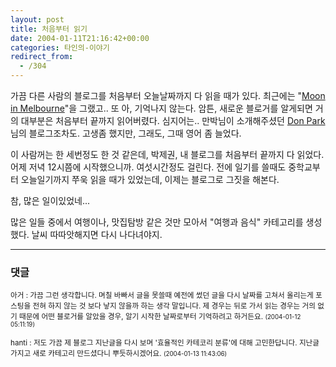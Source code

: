 ```yaml
---
layout: post
title: 처음부터 읽기
date: 2004-01-11T21:16:42+00:00
categories: 타인의-이야기
redirect_from:
  - /304
---
```


가끔 다른 사람의 블로그를 처음부터 오늘날짜까지 다 읽을 때가 있다. 최근에는 "<a href="http://hyuksang.cafe24.com/archives/000138.html" target=bb>Moon in Melbourne</a>"을 그랬고.. 또 아, 기억나지 않는다. 암튼, 새로운 블로거를 알게되면 거의 대부분은 처음부터 끝까지 읽어버렸다. 심지어는.. 만박님이 소개해주셨던 <a href="/145" target=aa>Don Park</a>님의 블로그조차도. 고생좀 했지만, 그래도, 그때 영어 좀 늘었다.

이 사람꺼는 한 세번정도 한 것 같은데, 박제권, 내 블로그를 처음부터 끝까지 다 읽었다. 어제 저녁 12시쯤에 시작했으니까. 여섯시간정도 걸린다. 전에 일기를 쓸때도 중학교부터 오늘일기까지 쭈욱 읽을 때가 있었는데, 이제는 블로그로 그짓을 해본다.

참, 많은 일이있었네...

많은 일들 중에서 여행이나, 맛집탐방 같은 것만 모아서 "여행과 음식" 카테고리를 생성했다. 날씨 따따앗해지면 다시 나다녀야지.

* * *

### 댓글



<!--- cmt:637 --->
<!--- mail: --->
<!--- parent:0 --->

<small class=comment>아거 : 가끔 그런 생각합니다. 며칠 바빠서 글을 못쓸때  예전에 썼던 글을 다시 날짜를 고쳐서 올리는게 포스팅을 전혀 하지 않는 것 보다 낳지 않을까 하는 생각 말입니다.  제 경우는 뒤로 가서 읽는 경우는 거의 없기 때문에 어떤 블로거를 알았을 경우, 알기 시작한  날짜로부터 기억하려고 하거든요. <small>(2004-01-12 05:11:19)</small></small>


<!--- cmt:638 --->
<!--- mail: --->
<!--- parent:0 --->

<small class=comment>hanti : 저도 가끔 제 블로그 지난글을 다시 보며 '효율적인 카테코리 분류'에 대해 고민한답니다. 지난글 가지고 새로 카테고리 만드셨다니 뿌듯하시겠어요. <small>(2004-01-13 11:43:06)</small></small>

